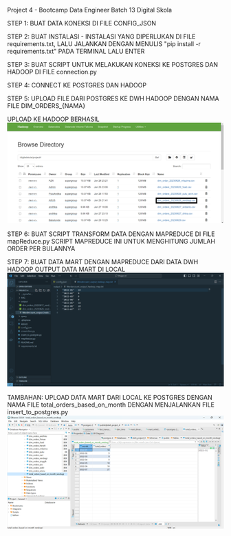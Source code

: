 Project 4 - Bootcamp Data Engineer Batch 13 
Digital Skola

STEP 1: BUAT DATA KONEKSI DI FILE CONFIG_JSON

STEP 2: BUAT INSTALASI - INSTALASI YANG DIPERLUKAN DI FILE requirements.txt, 
LALU JALANKAN DENGAN MENULIS "pip install -r requirements.txt" PADA TERMINAL LALU ENTER

STEP 3: BUAT SCRIPT UNTUK MELAKUKAN KONEKSI KE POSTGRES DAN HADOOP
DI FILE connection.py

STEP 4: CONNECT KE POSTGRES DAN HADOOP 

STEP 5: UPLOAD FILE DARI POSTGRES KE DWH HADOOP DENGAN NAMA FILE DIM_ORDERS_{NAMA}

UPLOAD KE HADOOP BERHASIL
![alt text](https://github.com/Rendragi/Project-4/blob/main/IMG/img1.png)

STEP 6: BUAT SCRIPT TRANSFORM DATA DENGAN MAPREDUCE DI FILE mapReduce.py
SCRIPT MAPREDUCE INI UNTUK MENGHITUNG JUMLAH ORDER PER BULANNYA

STEP 7: BUAT DATA MART DENGAN MAPREDUCE DARI DATA DWH HADOOP
OUTPUT DATA MART DI LOCAL
![alt text](https://github.com/Rendragi/Project-4/blob/main/IMG/img2.png)

TAMBAHAN: UPLOAD DATA MART DARI LOCAL KE POSTGRES DENGAN NAMA FILE total_orders_based_on_month DENGAN MENJALANKAN FILE insert_to_postgres.py
![alt text](https://github.com/Rendragi/Project-4/blob/main/IMG/img3.png)







 




